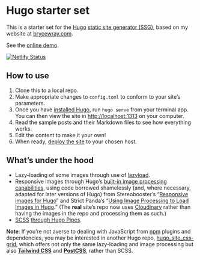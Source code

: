 # Hugo starter set

This is a starter set for the [Hugo](https://gohugo.io) [static site generator (SSG)](https://staticgen.com), based on my website at [brycewray.com](https://brycewray.com).

See the [online demo](https://hugo-solo.netlify.app).

[![Netlify Status](https://api.netlify.com/api/v1/badges/124673ed-cd4c-4174-86c5-7da8785985fb/deploy-status)](https://app.netlify.com/sites/hugo-solo/deploys)

## How to use

1. Clone this to a local repo.
2. Make appropriate changes to `config.toml` to conform to your site’s parameters.
3. Once you have [installed Hugo](https://gohugo.io/getting-started/installing/), run `hugo serve` from your terminal app. You can then view the site in [http://localhost:1313](http://localhost:1313) on your computer.
4. Read the sample posts and their Markdown files to see how everything works.
5. Edit the content to make it your own!
6. When ready, [deploy the site](https://gohugo.io/hosting-and-deployment/) to your chosen host.

## What’s under the hood

- Lazy-loading of some images through use of [lazyload](https://github.com/verlok/vanilla-lazyload).
- Responsive images through Hugo’s [built-in image processing capabilities](https://gohugo.io/content-management/image-processing/), using code borrowed shamelessly (and, where necessary, adapted for later versions of Hugo) from Stereobooster’s “[Responsive images for Hugo](https://dev.to/stereobooster/responsive-images-for-hugo-dn9)” and Strict Panda’s “[Using Image Processing to Load Images in Hugo](https://blog.strict-panda.com/post/image-processing-media-queries/).” (The **real** site’s repo now uses [Cloudinary](https://cloudinary.com) rather than having the images in the repo and processing them as such.)
- [SCSS](https://sass-lang.com/) [through Hugo Pipes](https://gohugo.io/hugo-pipes/scss-sass/).

**Note**: If you’re not averse to dealing with JavaScript from [npm](https://npmjs.org) plugins and dependencies, you may be interested in another Hugo repo, [hugo_site_css-grid](https://github.com/brycewray/hugo_site_css-grid), which offers not only the same lazy-loading and image processing but also **[Tailwind CSS](https://tailwindcss.com)** and **[PostCSS](https://postcss.org)**, rather than SCSS.